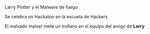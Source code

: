Larry Plotter y el Malware de fuego


Se celebra un Hackaton en la escuela de Hackers

El malvado malver mete un trollano en el equipo del amigo de **Larry**

